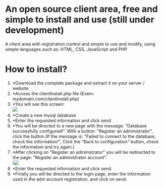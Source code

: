 # An open source client area, free and simple to install and use (still under development)

<p>A client area with registration control and simple to use and modify, using simple languages such as: HTML, CSS, JavaScript and PHP</p>

# How to install?
<ol>
  <li>*Download the complete package and extract it on your server / website</li>
  <li>*Access the clientInstall.php file (Exem: mydomain.com/clientInstall.php)</li>
  <li>*You will see this screen:<br><img src="https://i.ibb.co/cxXBrDq/01c.png"></li>
  <li>*Create a new mysql database</li>
  <li>*Enter the requested information and click send</li>
  <li>*You will be directed to a new page with the message: "Database successfully configured!". With a button: "Register an administrator", click the button.(If the message is: "Failed to connect to the database, check the information!", Click the "Back to configuration" button, check the information and try again.)</li>
  <li>*After clicking on "Register an administrator" you will be redirected to the page: "Register an administrator account":<br>!<img src="https://i.ibb.co/rM9R0B1/02c.png"></li>
  <li>*Enter the requested information and click send.</li>
  <li>*Finally you will be directed to the login page, enter the information used in the adm account registration, and click on send.</li>
</ol>










